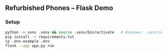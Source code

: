 ## Refurbished Phones – Flask Demo

### Setup
```bash
python -m venv .venv && source .venv/bin/activate   # Windows: .venv\Scripts\activate
pip install -r requirements.txt
cp .env.example .env
flask --app app.py run
